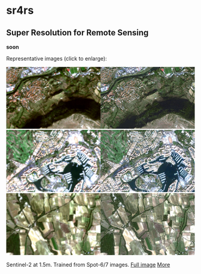 # sr4rs

## Super Resolution for Remote Sensing

__soon__

Representative images (click to enlarge):

<img src ="doc/c3.jpg" />
<img src ="doc/c2.jpg" />
<img src ="doc/c1.jpg" />

Sentinel-2 at 1.5m. Trained from Spot-6/7 images. [Full image](https://remicres.github.io/super-resolution) [More](https://mdl4eo.irstea.fr/2019/03/29/enhancement-of-sentinel-2-images-at-1-5m/)


